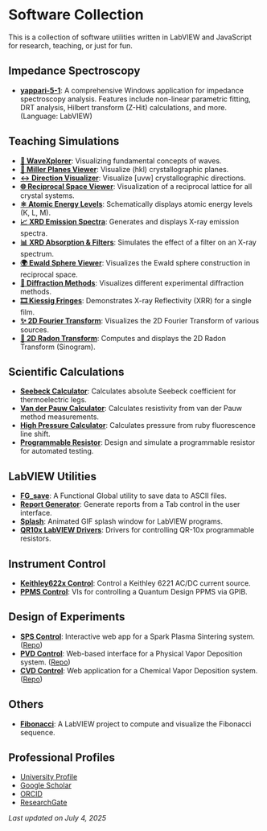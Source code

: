 # Software Collection

This is a collection of software utilities written in LabVIEW and JavaScript for research, teaching, or just for fun.

## Impedance Spectroscopy

* [**yappari-5-1**](https://github.com/nitad54448/yappari-5-1): A comprehensive Windows application for impedance spectroscopy analysis. Features include non-linear parametric fitting, DRT analysis, Hilbert transform (Z-Hit) calculations, and more. (Language: LabVIEW)

## Teaching Simulations

* [**🌊 WaveXplorer**](https://nitad54448.github.io/Enseignement/WaveXplorer.html): Visualizing fundamental concepts of waves.
* [**💎 Miller Planes Viewer**](https://nitad54448.github.io/Enseignement/Miller.html): Visualize (hkl) crystallographic planes.
* [**↔️ Direction Visualizer**](https://nitad54448.github.io/Enseignement/Directions.html): Visualize \[uvw] crystallographic directions.
* [**🌐 Reciprocal Space Viewer**](https://nitad54448.github.io/Enseignement/RSpace.html): Visualization of a reciprocal lattice for all crystal systems.
* [**⚛️ Atomic Energy Levels**](https://nitad54448.github.io/Enseignement/niveaux_atomiques.html): Schematically displays atomic energy levels (K, L, M).
* [**📈 XRD Emission Spectra**](https://nitad54448.github.io/Enseignement/Emission.html): Generates and displays X-ray emission spectra.
* [**📊 XRD Absorption & Filters**](https://nitad54448.github.io/Enseignement/filtres.html): Simulates the effect of a filter on an X-ray spectrum.
* [**🌍 Ewald Sphere Viewer**](https://nitad54448.github.io/Enseignement/ewald.html): Visualizes the Ewald sphere construction in reciprocal space.
* [**🔬 Diffraction Methods**](https://nitad54448.github.io/Enseignement/DiffractionMethods.html): Visualizes different experimental diffraction methods.
* [**🎞️ Kiessig Fringes**](https://nitad54448.github.io/Enseignement/kiessig.html): Demonstrates X-ray Reflectivity (XRR) for a single film.
* [**✨ 2D Fourier Transform**](https://nitad54448.github.io/Enseignement/FT.html): Visualizes the 2D Fourier Transform of various sources.
* [**🔄 2D Radon Transform**](https://nitad54448.github.io/Enseignement/Radon.html): Computes and displays the 2D Radon Transform (Sinogram).

## Scientific Calculations

* [**Seebeck Calculator**](https://github.com/nitad54448/calculate_Seebeck): Calculates absolute Seebeck coefficient for thermoelectric legs.
* [**Van der Pauw Calculator**](https://github.com/nitad54448/van_der_Pauw_Labview): Calculates resistivity from van der Pauw method measurements.
* [**High Pressure Calculator**](https://github.com/nitad54448/high_pressure_Ruby): Calculates pressure from ruby fluorescence line shift.
* [**Programmable Resistor**](https://github.com/nitad54448/programmable_Resistor): Design and simulate a programmable resistor for automated testing.

## LabVIEW Utilities

* [**FG_save**](https://github.com/nitad54448/FG_save): A Functional Global utility to save data to ASCII files.
* [**Report Generator**](https://github.com/nitad54448/create_report): Generate reports from a Tab control in the user interface.
* [**Splash**](https://github.com/nitad54448/splash): Animated GIF splash window for LabVIEW programs.
* [**QR10x LabVIEW Drivers**](https://github.com/nitad54448/QR10x_Labview_drivers): Drivers for controlling QR-10x programmable resistors.

## Instrument Control

* [**Keithley622x Control**](https://github.com/nitad54448/Keithley622x_control_Labview): Control a Keithley 6221 AC/DC current source.
* [**PPMS Control**](https://github.com/nitad54448/ppms_control): VIs for controlling a Quantum Design PPMS via GPIB.

## Design of Experiments

* [**SPS Control**](https://nitad54448.github.io/sps/): Interactive web app for a Spark Plasma Sintering system. ([Repo](https://github.com/nitad54448/sps))
* [**PVD Control**](https://nitad54448.github.io/pvd/): Web-based interface for a Physical Vapor Deposition system. ([Repo](https://github.com/nitad54448/pvd))
* [**CVD Control**](https://nitad54448.github.io/cvd/): Web application for a Chemical Vapor Deposition system. ([Repo](https://github.com/nitad54448/cvd))

## Others

* [**Fibonacci**](https://github.com/nitad54448/Fibonacci): A LabVIEW project to compute and visualize the Fibonacci sequence.

## Professional Profiles

* [University Profile](https://www.icmmo.universite-paris-saclay.fr/fr/perso/nita-dragoe/)
* [Google Scholar](https://scholar.google.com/citations?user=6S5F9fMAAAAJ&hl=fr)
* [ORCID](https://orcid.org/0000-0002-5142-9021)
* [ResearchGate](https://www.researchgate.net/profile/Nita-Dragoe)

*Last updated on July 4, 2025*
            